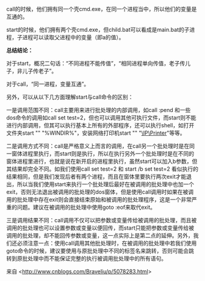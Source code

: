 call的时候，他们拥有同一个壳cmd.exe，在同一个进程当中，所以他们的变量是互通的。

start的时候，他们拥有两个壳cmd.exe，但child.bat可以看成是main.bat的子进程，子进程可以读取父进程中的变量（即a的值）。

**总结结论：**

对于start，概况二句话：“不同进程不能传值”，“相同进程单向传值，老子传儿子，非儿子传老子”。

对于call，“同一进程，变量互通”。

另外，可以从以下几方面理解start与call命令的区别：

一是调用范围不同：call主要用来进行批处理的内部调用，如call :pend 和一些dos命令的调用如call set test=2，但也可以调用其他可执行文件，而start则不能进行内部调用，但其可以执行基本上所有的外部程序，还可以执行shell，如打开文件夹start "" "%WINDIR%"，安装网络打印机start "" "[\\IP\Printer](file://IP/Printer)"等等。

二是调用方式不同：call是严格意义上而言的调用，在call另一个批处理时是在同一窗体进程里执行，而start则是执行，所以在执行另外一个批处理时是在不同的窗体进程里进行，也就是说在新开启的进程里执行，虽然start可以加入b参数，但其结果却完全不同。如我们使用call set test=2 和 start /b set test=2 看似执行的结果相同，但是我们发现后者有两个进程，而且在窗体里要执行两次exit才能退出，所以当我们使用start来执行一个批处理后最好在被调用的批处理中也加一个exit，否则无法退出被调用的批处理的dos窗体，但是使用call调用时如果在被调用的批处理中存在exit则会直接结束原始和被调用的批处理程序，这是一个非常严重的问题。建议在被调用的批处理中使用goto :eof来取代exit。

三是调用结果不同：call调用不仅可以把参数或变量传给被调用的批处理，而且被调用的批处理也可以设置参数或变量以便回传，而start只能把参数或变量传给被调用的批处理，却不能回传参数或变量，这一点实际上是第二点的延伸。另外，我们还必须注意一点：使用call调用其他批处理时，在被调用的批处理中若我们使用goto命令的时候，建议要使用与原批处理中不同的标签名来跳转，否则可能会跳转到原批处理中而不能保证完整的执行被调用批处理中的所有语句。

 

来自 <<http://www.cnblogs.com/Braveliu/p/5078283.html>> 